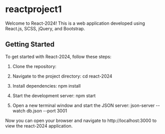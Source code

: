 # reactproject1
Welcome to React-2024! This is a web application developed using React.js, SCSS, jQuery, and Bootstrap.

## Getting Started

To get started with React-2024, follow these steps:

1. Clone the repository:
2. Navigate to the project directory:
     cd react-2024
   
4. Install dependencies:
    npm install
   
6. Start the development server:
     npm start
   
8. Open a new terminal window and start the JSON server:
     json-server --watch db.json --port 3001

Now you can open your browser and navigate to http://localhost:3000 to view the react-2024 application.
